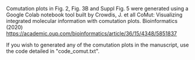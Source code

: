 Comutation plots in Fig. 2, Fig. 3B and Suppl Fig. 5 were generated using a Google Colab notebook tool built by Crowdis, J. et all CoMut: Visualizing integrated molecular information with comutation plots. Bioinformatics (2020) https://academic.oup.com/bioinformatics/article/36/15/4348/5851837

If you wish to generated any of the comutation plots in the manuscript, use the code detailed in "code_comut.txt".